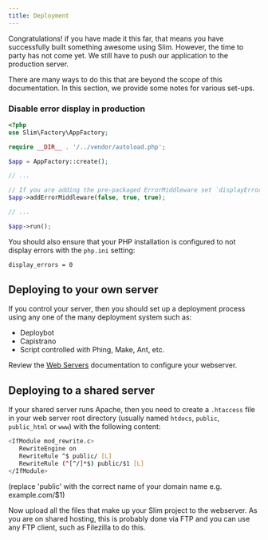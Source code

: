 ```yaml
---
title: Deployment
---
```

Congratulations! if you have made it this far, that means you have successfully built something 
awesome using Slim. However, the time to party has not come yet. We still have to push our 
application to the production server.

There are many ways to do this that are beyond the scope of this documentation. In 
this section, we provide some notes for various set-ups.

### Disable error display in production
```php
<?php
use Slim\Factory\AppFactory;

require __DIR__ . '/../vendor/autoload.php';

$app = AppFactory::create();

// ...

// If you are adding the pre-packaged ErrorMiddleware set `displayErrorDetails` to `false`
$app->addErrorMiddleware(false, true, true);

// ...

$app->run();
```

You should also ensure that your PHP installation is configured to not display
errors with the `php.ini` setting:

```bash
display_errors = 0
```

## Deploying to your own server

If you control your server, then you should set up a deployment process using any 
one of the many deployment system such as:

* Deploybot
* Capistrano
* Script controlled with Phing, Make, Ant, etc.

Review the [Web Servers](/docs/v4/start/web-servers.html) documentation to configure your webserver.

## Deploying to a shared server

If your shared server runs Apache, then you need to create a `.htaccess` file 
in your web server root directory (usually named `htdocs`, `public`, `public_html`
or `www`) with the following content:

```bash
<IfModule mod_rewrite.c>
   RewriteEngine on
   RewriteRule ^$ public/ [L]
   RewriteRule (^[^/]*$) public/$1 [L]
</IfModule>
```

(replace 'public' with the correct name of your domain name e.g. example.com/$1)

Now upload all the files that make up your Slim project to the webserver. As you
are on shared hosting, this is probably done via FTP and you can use any FTP client, 
such as Filezilla to do this.
